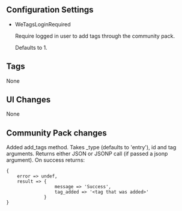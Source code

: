 
## Configuration Settings

* WeTagsLoginRequired

  Require logged in user to add tags through the community pack.
  
  Defaults to 1.
  
## Tags

None

## UI Changes

None

## Community Pack changes

Added add_tags method.  Takes _type (defaults to 'entry'), id and tag arguments.  Returns either JSON or JSONP call (if passed a jsonp argument).  On success returns:

 

    {
        error => undef,
        result => {
                      message => 'Success',
                      tag_added => '<tag that was added>'
                  }
    }

